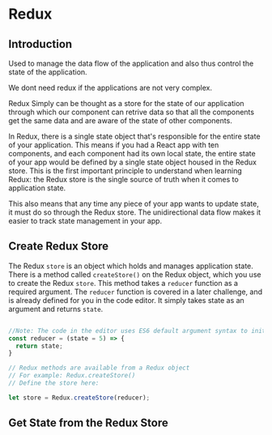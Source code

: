 # Redux

## Introduction

Used to manage the data flow of the application and also thus control the state of the application.

We dont need redux if the applications are not very complex.

Redux Simply can be thought as a store for the state of our application through which our component can retrive data so that all the components get the same data and are aware of the state of other components.

In Redux, there is a single state object that's responsible for the entire state of your application. This means if you had a React app with ten components, and each component had its own local state, the entire state of your app would be defined by a single state object housed in the Redux store. This is the first important principle to understand when learning Redux: the Redux store is the single source of truth when it comes to application state.

This also means that any time any piece of your app wants to update state, it must do so through the Redux store. The unidirectional data flow makes it easier to track state management in your app.

## Create Redux Store

The Redux `store` is an object which holds and manages application state. There is a method called `createStore()` on the Redux object, which you use to create the Redux `store`. This method takes a `reducer` function as a required argument. The `reducer` function is covered in a later challenge, and is already defined for you in the code editor. It simply takes state as an argument and returns `state`.

```ts

//Note: The code in the editor uses ES6 default argument syntax to initialize this state to hold a value of 5.
const reducer = (state = 5) => {
  return state;
}

// Redux methods are available from a Redux object
// For example: Redux.createStore()
// Define the store here:

let store = Redux.createStore(reducer);
```

## Get State from the Redux Store
